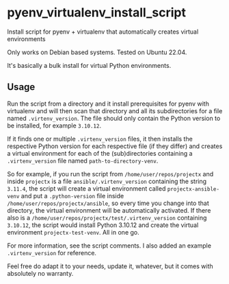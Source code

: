 # pyenv_virtualenv_install_script
Install script for pyenv + virtualenv that automatically creates virtual environments

Only works on Debian based systems.
Tested on Ubuntu 22.04.

It's basically a bulk install for virtual Python environments.

## Usage
Run the script from a directory and it install prerequisites for pyenv with virtualenv and 
will then scan that directory and all its subdirectories for a file named `.virtenv_version`.
The file should only contain the Python version to be installed, for example `3.10.12`.

If it finds one or multiple `.virtenv_version` files, it then installs the respective Python 
version for each respective file (if they differ) and creates a virtual environment for each 
of the (sub)directories containing a `.virtenv_version` file named `path-to-directory-venv`.

So for example, if you run the script from `/home/user/repos/projectx` and inside `projectx` is
a file `ansible/.virtenv_version` containing the string `3.11.4`, the script will create
a virtual environment called `projectx-ansible-venv` and put a `.python-version` file inside
`/home/user/repos/projectx/ansible`, so every time you change into that directory, the virtual
environment will be automatically activated.
If there also is a `/home/user/repos/projectx/test/.virtenv_version` containing `3.10.12`,
the script would install Python 3.10.12 and create the virtual environment `projectx-test-venv`.
All in one go.

For more information, see the script comments. I also added an example `.virtenv_version` for
reference.

Feel free do adapt it to your needs, update it, whatever, but it comes with absolutely no
warranty.
